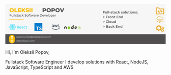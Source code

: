 ![Header](./resources/no-face-header.png)

Hi, I'm Oleksii Popov,

Fullstack Software Engineer
I develop solutions with React, NodeJS, JavaScript, TypeScript and AWS
